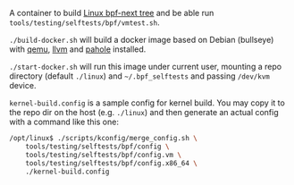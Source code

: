 A container to build [Linux bpf-next tree](https://git.kernel.org/pub/scm/linux/kernel/git/bpf/bpf-next.git) and be able run `tools/testing/selftests/bpf/vmtest.sh`.

`./build-docker.sh` will build a docker image based on Debian
(bullseye) with [qemu](https://www.qemu.org/),
[llvm](https://llvm.org/) and
[pahole](https://git.kernel.org/pub/scm/devel/pahole/pahole.git)
installed.

`./start-docker.sh` will run this image under current user, mounting a
repo directory (default `./linux`) and `~/.bpf_selftests` and passing
`/dev/kvm` device.

`kernel-build.config` is a sample config for kernel build. You may
copy it to the repo dir on the host (e.g. `./linux`) and then generate
an actual config with a command like this one:

```bash
/opt/linux$ ./scripts/kconfig/merge_config.sh \
    tools/testing/selftests/bpf/config \
    tools/testing/selftests/bpf/config.vm \
    tools/testing/selftests/bpf/config.x86_64 \
    ./kernel-build.config
```
